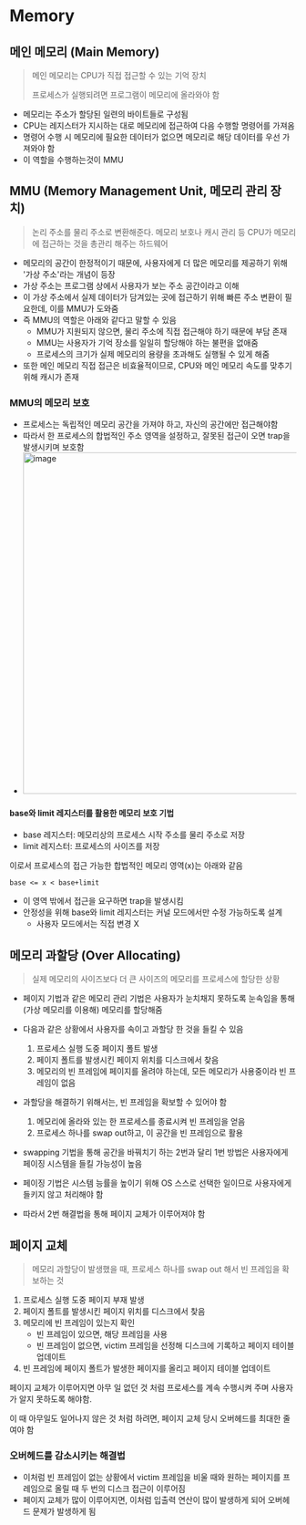 # Memory

## 메인 메모리 (Main Memory)
> 메인 메모리는 CPU가 직접 접근할 수 있는 기억 장치
> 
> 프로세스가 실행되려면 프로그램이 메모리에 올라와야 함
- 메모리는 주소가 할당된 일련의 바이트들로 구성됨
- CPU는 레지스터가 지시하는 대로 메모리에 접근하여 다음 수행할 명령어를 가져옴
- 명령어 수행 시 메모리에 필요한 데이터가 없으면 메모리로 해당 데이터를 우선 가져와야 함
- 이 역할을 수행하는것이 MMU

## MMU (Memory Management Unit, 메모리 관리 장치)
> 논리 주소를 물리 주소로 변환해준다. 메모리 보호나 캐시 관리 등 CPU가 메모리에 접근하는 것을 총관리 해주는 하드웨어
- 메모리의 공간이 한정적이기 때문에, 사용자에게 더 많은 메모리를 제공하기 위해 '가상 주소'라는 개념이 등장
- 가상 주소는 프로그램 상에서 사용자가 보는 주소 공간이라고 이해
- 이 가상 주소에서 실제 데이터가 담겨있는 곳에 접근하기 위해 빠른 주소 변환이 필요한데, 이를 MMU가 도와줌
- 즉 MMU의 역할은 아래와 같다고 말할 수 있음
  - MMU가 지원되지 않으면, 물리 주소에 직접 접근해야 하기 때문에 부담 존재
  - MMU는 사용자가 기억 장소를 일일히 할당해야 하는 불편을 없애줌
  - 프로세스의 크기가 실제 메모리의 용량을 초과해도 실행될 수 있게 해줌
 - 또한 메인 메모리 직접 접근은 비효율적이므로, CPU와 메인 메모리 속도를 맞추기 위해 캐시가 존재

### MMU의 메모리 보호
- 프로세스는 독립적인 메모리 공간을 가져야 하고, 자신의 공간에만 접근해야함
- 따라서 한 프로세스의 합법적인 주소 영역을 설정하고, 잘못된 접근이 오면 trap을 발생시키며 보호함
- <img width="601" height="599" alt="image" src="https://github.com/user-attachments/assets/f580e4df-9154-4367-8b55-6a84ae97ebd8" />

#### base와 limit 레지스터를 활용한 메모리 보호 기법
- base 레지스터: 메모리상의 프로세스 시작 주소를 물리 주소로 저장
- limit 레지스터: 프로세스의 사이즈를 저장

이로서 프로세스의 접근 가능한 합법적인 메모리 영역(x)는 아래와 같음
```
base <= x < base+limit
```
- 이 영역 밖에서 접근을 요구하면 trap을 발생시킴
- 안정성을 위해 base와 limit 레지스터는 커널 모드에서만 수정 가능하도록 설계
  - 사용자 모드에서는 직접 변경 X

## 메모리 과할당 (Over Allocating)
> 실제 메모리의 사이즈보다 더 큰 사이즈의 메모리를 프로세스에 할당한 상황
- 페이지 기법과 같은 메모리 관리 기법은 사용자가 눈치채지 못하도록 눈속임을 통해 (가상 메모리를 이용해) 메모리를 할당해줌
- 다음과 같은 상황에서 사용자를 속이고 과할당 한 것을 들킬 수 있음
  1. 프로세스 실행 도중 페이지 폴트 발생
  2. 페이지 폴트를 발생시킨 페이지 위치를 디스크에서 찾음
  3. 메모리의 빈 프레임에 페이지를 올려야 하는데, 모든 메모리가 사용중이라 빈 프레임이 없음
- 과할당을 해결하기 위해서는, 빈 프레임을 확보할 수 있어야 함
  1. 메모리에 올라와 있는 한 프로세스를 종료시켜 빈 프레임을 얻음
  2. 프로세스 하나를 swap out하고, 이 공간을 빈 프레임으로 활용

- swapping 기법을 통해 공간을 바꿔치기 하는 2번과 달리 1번 방법은 사용자에게 페이징 시스템을 들킬 가능성이 높음
- 페이징 기법은 시스템 능률을 높이기 위해 OS 스스로 선택한 일이므로 사용자에게 들키지 않고 처리해야 함
- 따라서 2번 해결법을 통해 페이지 교체가 이루어져야 함

## 페이지 교체
> 메모리 과할당이 발생했을 때, 프로세스 하나를 swap out 해서 빈 프레임을 확보하는 것

1. 프로세스 실행 도중 페이지 부재 발생
2. 페이지 폴트를 발생시킨 페이지 위치를 디스크에서 찾음
3. 메모리에 빈 프레임이 있는지 확인
   - 빈 프레임이 있으면, 해당 프레임을 사용
   - 빈 프레임이 없으면, victim 프레임을 선정해 디스크에 기록하고 페이지 테이블 업데이트
4. 빈 프레임에 페이지 폴트가 발생한 페이지를 올리고 페이지 테이블 업데이트

페이지 교체가 이루어지면 아무 일 없던 것 처럼 프로세스를 계속 수행시켜 주며 사용자가 알지 못하도록 해야함.

이 때 아무일도 일어나지 않은 것 처럼 하려면, 페이지 교체 당시 오버헤드를 최대한 줄여야 함

### 오버헤드를 감소시키는 해결법
- 이처럼 빈 프레임이 없는 상황에서 victim 프레임을 비울 때와 원하는 페이지를 프레임으로 올릴 때 두 번의 디스크 접근이 이루어짐
- 페이지 교체가 많이 이루어지면, 이처럼 입출력 연산이 많이 발생하게 되어 오버헤드 문제가 발생하게 됨

